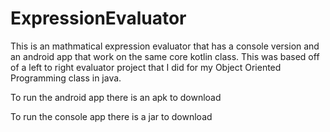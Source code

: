 # ExpressionEvaluator
This is an mathmatical expression evaluator that has a console version and an android app that work on the same core kotlin class. This was based off of a left to right evaluator project that I did for my Object Oriented Programming class in java.

To run the android app there is an apk to download

To run the console app there is a jar to download
